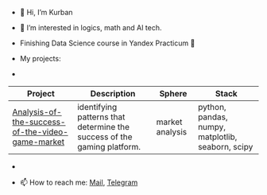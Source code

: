 - 👋 Hi, I’m Kurban 
- 👀 I’m interested in logics, math and AI tech. 
- Finishing Data Science course in Yandex Practicum 🌱

- My projects:
- 

| Project                                          | Description                                                                                                      | Sphere           | Stack                                                         |
|--------------------------------------------------|------------------------------------------------------------------------------------------------------------------|------------------|---------------------------------------------------------------|
| [Analysis-of-the-success-of-the-video-game-market](https://github.com/KurbanDuburlan/Analysis-of-the-success-of-the-video-game-market) | identifying patterns that determine the success of the gaming platform. | market analysis | python, pandas, numpy, matplotlib, seaborn, scipy           |

- 

- 📫 How to reach me: [Mail](mailto:abdurakhmanovkurb@yandex.ru), [Telegram](https://t.me/adam_windu)

<!---
KurbanDuburlan/KurbanDuburlan is a ✨ special ✨ repository because its `README.md` (this file) appears on your GitHub profile.
You can click the Preview link to take a look at your changes.
--->
